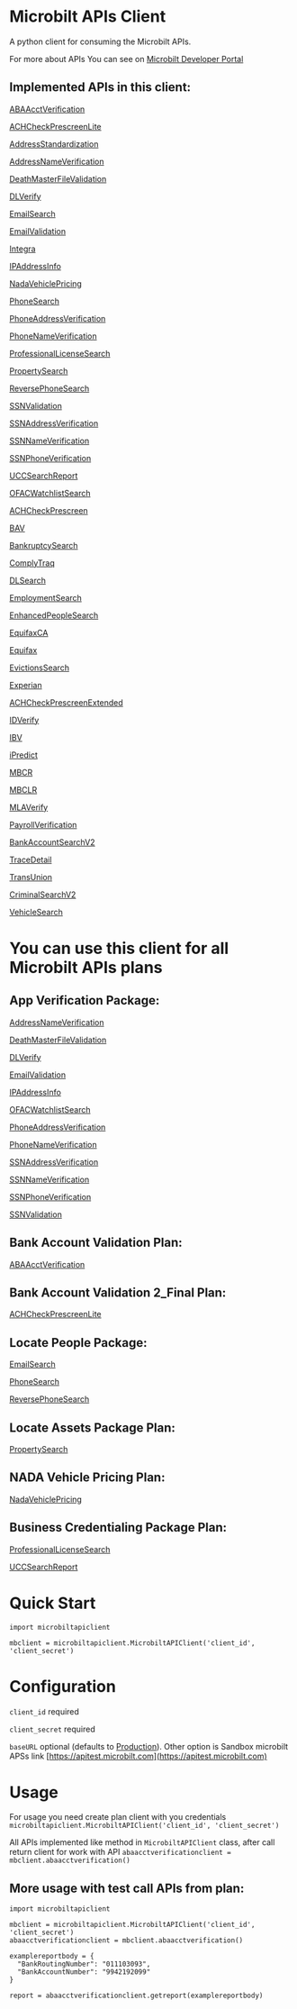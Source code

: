 # Microbilt APIs Client

A python client for consuming the Microbilt APIs.

For more about APIs You can see on [Microbilt Developer Portal](https://developer.microbilt.com/)

## Implemented APIs in this client:

[ABAAcctVerification](https://developer.microbilt.com/api/ABAAcctVerification)

[ACHCheckPrescreenLite](https://developer.microbilt.com/api/ACHCheckPrescreenLite)

[AddressStandardization](https://developer.microbilt.com/api/AddressStandardization)

[AddressNameVerification](https://developer.microbilt.com/api/AddressNameVerification)

[DeathMasterFileValidation](https://developer.microbilt.com/api/DeathMasterFileValidation)

[DLVerify](https://developer.microbilt.com/api/DLVerify)

[EmailSearch](https://developer.microbilt.com/api/EmailSearch)

[EmailValidation](https://developer.microbilt.com/api/EmailValidation)

[Integra](https://developer.microbilt.com/api/Integra)

[IPAddressInfo](https://developer.microbilt.com/api/IPAddressInfo)

[NadaVehiclePricing](https://developer.microbilt.com/api/NadaVehiclePricing)

[PhoneSearch](https://developer.microbilt.com/api/PhoneSearch)

[PhoneAddressVerification](https://developer.microbilt.com/api/PhoneAddressVerification)

[PhoneNameVerification](https://developer.microbilt.com/api/PhoneNameVerification)

[ProfessionalLicenseSearch](https://developer.microbilt.com/api/ProfessionalLicenseSearch)

[PropertySearch](https://developer.microbilt.com/api/PropertySearch)

[ReversePhoneSearch](https://developer.microbilt.com/api/ReversePhoneSearch)

[SSNValidation](https://developer.microbilt.com/api/SSNValidation)

[SSNAddressVerification](https://developer.microbilt.com/api/SSNAddressVerification)

[SSNNameVerification](https://developer.microbilt.com/api/SSNNameVerification)

[SSNPhoneVerification](https://developer.microbilt.com/api/SSNPhoneVerification)

[UCCSearchReport](https://developer.microbilt.com/api/UCCSearchReport)

[OFACWatchlistSearch](https://developer.microbilt.com/api/OFACWatchlistSearch)

[ACHCheckPrescreen](https://developer.microbilt.com/api/ACHCheckPrescreen)

[BAV](https://developer.microbilt.com/api/BAV)

[BankruptcySearch](https://developer.microbilt.com/api/BankruptcySearch)

[ComplyTraq](https://developer.microbilt.com/api/ComplyTraq)

[DLSearch](https://developer.microbilt.com/api/DLSearch)

[EmploymentSearch](https://developer.microbilt.com/api/EmploymentSearch)

[EnhancedPeopleSearch](https://developer.microbilt.com/api/EnhancedPeopleSearch)

[EquifaxCA](https://developer.microbilt.com/api/EquifaxCA)

[Equifax](https://developer.microbilt.com/api/Equifax)

[EvictionsSearch](https://developer.microbilt.com/api/EvictionsSearch)

[Experian](https://developer.microbilt.com/api/Experian)

[ACHCheckPrescreenExtended](https://developer.microbilt.com/api/ACHCheckPrescreenExtended)

[IDVerify](https://developer.microbilt.com/api/IDVerify)

[IBV](https://developer.microbilt.com/api/IBV)

[iPredict](https://developer.microbilt.com/api/iPredict)

[MBCR](https://developer.microbilt.com/api/MBCR)

[MBCLR](https://developer.microbilt.com/api/MBCLR)

[MLAVerify](https://developer.microbilt.com/api/MLAVerify)

[PayrollVerification](https://developer.microbilt.com/api/PayrollVerification)

[BankAccountSearchV2](https://developer.microbilt.com/api/BankAccountSearchV2)

[TraceDetail](https://developer.microbilt.com/api/TraceDetail)

[TransUnion](https://developer.microbilt.com/api/TransUnion)

[CriminalSearchV2](https://developer.microbilt.com/api/CriminalSearchV2)

[VehicleSearch](https://developer.microbilt.com/api/VehicleSearch)

# You can use this client for all Microbilt APIs plans

## App Verification Package:

[AddressNameVerification](https://developer.microbilt.com/api/AddressNameVerification)

[DeathMasterFileValidation](https://developer.microbilt.com/api/DeathMasterFileValidation)

[DLVerify](https://developer.microbilt.com/api/DLVerify)

[EmailValidation](https://developer.microbilt.com/api/EmailValidation)

[IPAddressInfo](https://developer.microbilt.com/api/IPAddressInfo)

[OFACWatchlistSearch](https://developer.microbilt.com/api/OFACWatchlistSearch)

[PhoneAddressVerification](https://developer.microbilt.com/api/PhoneAddressVerification)

[PhoneNameVerification](https://developer.microbilt.com/api/PhoneNameVerification)

[SSNAddressVerification](https://developer.microbilt.com/api/SSNAddressVerification)

[SSNNameVerification](https://developer.microbilt.com/api/SSNNameVerification)

[SSNPhoneVerification](https://developer.microbilt.com/api/SSNPhoneVerification)

[SSNValidation](https://developer.microbilt.com/api/SSNValidation)

## Bank Account Validation Plan:

[ABAAcctVerification](https://developer.microbilt.com/api/ABAAcctVerification)

## Bank Account Validation 2_Final Plan:

[ACHCheckPrescreenLite](https://developer.microbilt.com/api/ACHCheckPrescreenLite)

## Locate People Package:

[EmailSearch](https://developer.microbilt.com/api/EmailSearch)

[PhoneSearch](https://developer.microbilt.com/api/PhoneSearch)

[ReversePhoneSearch](https://developer.microbilt.com/api/ReversePhoneSearch)

## Locate Assets Package Plan:

[PropertySearch](https://developer.microbilt.com/api/PropertySearch)

## NADA Vehicle Pricing Plan:

[NadaVehiclePricing](https://developer.microbilt.com/api/NadaVehiclePricing)

## Business Credentialing Package Plan:

[ProfessionalLicenseSearch](https://developer.microbilt.com/api/ProfessionalLicenseSearch)

[UCCSearchReport](https://developer.microbilt.com/api/UCCSearchReport)

# Quick Start

```
import microbiltapiclient

mbclient = microbiltapiclient.MicrobiltAPIClient('client_id', 'client_secret')
```
# Configuration

`client_id` required

`client_secret` required

`baseURL` optional (defaults to [Production](https://api.microbilt.com)). Other option is Sandbox microbilt APSs link [https://apitest.microbilt.com](https://apitest.microbilt.com) 

# Usage

For usage you need create plan client with you credentials ```microbiltapiclient.MicrobiltAPIClient('client_id', 'client_secret')```

All APIs implemented like method in ```MicrobiltAPIClient``` class, after call return client for work with API ```abaacctverificationclient = mbclient.abaacctverification()```

## More usage with test call APIs from plan:
```
import microbiltapiclient

mbclient = microbiltapiclient.MicrobiltAPIClient('client_id', 'client_secret')
abaacctverificationclient = mbclient.abaacctverification()

examplereportbody = {
  "BankRoutingNumber": "011103093",
  "BankAccountNumber": "9942192099"
}

report = abaacctverificationclient.getreport(examplereportbody)
```
